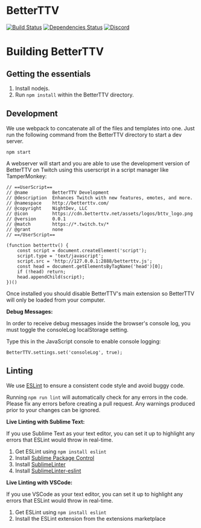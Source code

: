 BetterTTV
=========

[![Build Status](https://travis-ci.com/night/BetterTTV.svg?branch=master)](https://travis-ci.org/night/BetterTTV) [![Dependencies Status](https://david-dm.org/night/BetterTTV/status.svg)](https://david-dm.org/night/BetterTTV) [![Discord](https://img.shields.io/discord/229471495087194112?color=%237289DA&label=discord)](https://discord.gg/nightdev)

Building BetterTTV
===

Getting the essentials
---
1. Install nodejs.
2. Run ```npm install``` within the BetterTTV directory.

Development
----

We use webpack to concatenate all of the files and templates into one. 
Just run the following command from the BetterTTV directory to start a dev server.

```
npm start
```

A webserver will start and you are able to use the development version of BetterTTV on Twitch using this userscript in a script manager like TamperMonkey:

```
// ==UserScript==
// @name         BetterTTV Development
// @description  Enhances Twitch with new features, emotes, and more.
// @namespace    http://betterttv.com/
// @copyright    NightDev, LLC
// @icon         https://cdn.betterttv.net/assets/logos/bttv_logo.png
// @version      0.0.1
// @match        https://*.twitch.tv/*
// @grant        none
// ==/UserScript==

(function betterttv() {
    const script = document.createElement('script');
    script.type = 'text/javascript';
    script.src = 'http://127.0.0.1:2888/betterttv.js';
    const head = document.getElementsByTagName('head')[0];
    if (!head) return;
    head.appendChild(script);
})()
```

Once installed you should disable BetterTTV's main extension so BetterTTV will only be loaded from your computer.

**Debug Messages:**

In order to receive debug messages inside the browser's console log, you must toggle the consoleLog localStorage setting.

Type this in the JavaScript console to enable console logging:
```
BetterTTV.settings.set('consoleLog', true);
```

Linting
---
We use [ESLint](https://eslint.org/) to ensure a consistent code style and avoid buggy code.

Running ```npm run lint``` will automatically check for any errors in the code. Please fix any errors before creating a pull request. Any warnings produced prior to your changes can be ignored.

**Live Linting with Sublime Text:**

If you use Sublime Text as your text editor, you can set it up to highlight any errors that ESLint would throw in real-time.

1. Get ESLint using ```npm install eslint```
2. Install [Sublime Package Control](https://packagecontrol.io/installation)
3. Install [SublimeLinter](https://www.sublimelinter.com/en/latest/installation.html#installing-via-pc)
4. Install [SublimeLinter-eslint](https://github.com/roadhump/SublimeLinter-eslint#linter-installation)

**Live Linting with VSCode:**

If you use VSCode as your text editor, you can set it up to highlight any errors that ESLint would throw in real-time.

1. Get ESLint using ```npm install eslint```
2. Install the ESLint extension from the extensions marketplace
